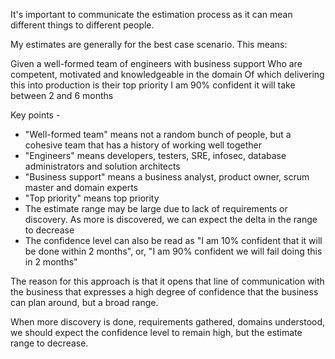 It's important to communicate the estimation process as it can mean different things to different people.

My estimates are generally for the best case scenario. This means:

Given a well-formed team of engineers with business support
Who are competent, motivated and knowledgeable in the domain
Of which delivering this into production is their top priority
I am 90% confident it will take between 2 and 6 months

Key points -
- "Well-formed team" means not a random bunch of people, but a cohesive team that has a history of working well together
- "Engineers" means developers, testers, SRE, infosec, database administrators and solution architects
- "Business support" means a business analyst, product owner, scrum master and domain experts
- "Top priority" means top priority
- The estimate range may be large due to lack of requirements or discovery. As more is discovered, we can expect the delta in the range to decrease
- The confidence level can also be read as "I am 10% confident that it will be done within 2 months", or, "I am 90% confident we will fail doing this in 2 months"
 
The reason for this approach is that it opens that line of communication with the business that expresses a high degree of confidence that the business can plan around, but a broad range.

When more discovery is done, requirements gathered, domains understood, we should expect the confidence level to remain high, but the estimate range to decrease.